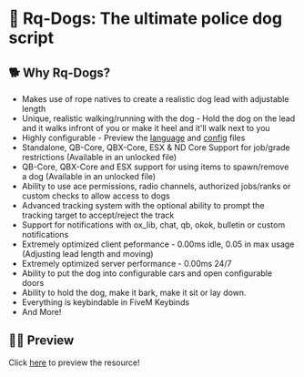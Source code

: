 # 🐶 Rq-Dogs: The ultimate police dog script

## 🐕 Why Rq-Dogs?
- Makes use of rope natives to create a realistic dog lead with adjustable length
- Unique, realistic walking/running with the dog - Hold the dog on the lead and it walks infront of you or make it heel and it'll walk next to you
- Highly configurable - Preview the [language]() and [config]() files
- Standalone, QB-Core, QBX-Core, ESX & ND Core Support for job/grade restrictions (Available in an unlocked file)
- QB-Core, QBX-Core and ESX support for using items to spawn/remove a dog (Available in an unlocked file)
- Ability to use ace permissions, radio channels, authorized jobs/ranks or custom checks to allow access to dogs
- Advanced tracking system with the optional ability to prompt the tracking target to accept/reject the track
- Support for notifications with ox_lib, chat, qb, okok, bulletin or custom notifications
- Extremely optimized client peformance - 0.00ms idle, 0.05 in max usage (Adjusting lead length and moving)
- Extremely optimized server performance - 0.00ms 24/7
- Ability to put the dog into configurable cars and open configurable doors
- Ability to hold the dog, make it bark, make it sit or lay down.
- Everything is keybindable in FiveM Keybinds
- And More!

## 🐕‍🦺 Preview
Click [here](https://www.youtube.com/watch?v=n30h4vCf9K0) to preview the resource!
